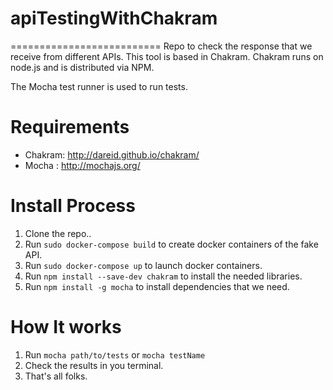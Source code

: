 # apiTestingWithChakram
==========================
Repo to check the response that we receive from different APIs.
This tool is based in Chakram. Chakram runs on node.js and is distributed via NPM. 
 
The Mocha test runner is used to run tests.
 

# Requirements
 * Chakram: http://dareid.github.io/chakram/
 * Mocha  : http://mochajs.org/

# Install Process
 1. Clone the repo..
 2. Run `sudo docker-compose build` to create docker containers of the fake API.
 3. Run `sudo docker-compose up` to launch docker containers.
 4. Run `npm install --save-dev chakram` to install the needed libraries.
 5. Run `npm install -g mocha` to install dependencies that we need.

# How It works
 1. Run `mocha path/to/tests` or `mocha testName`
 2. Check the results in you terminal.
 3. That's all folks.